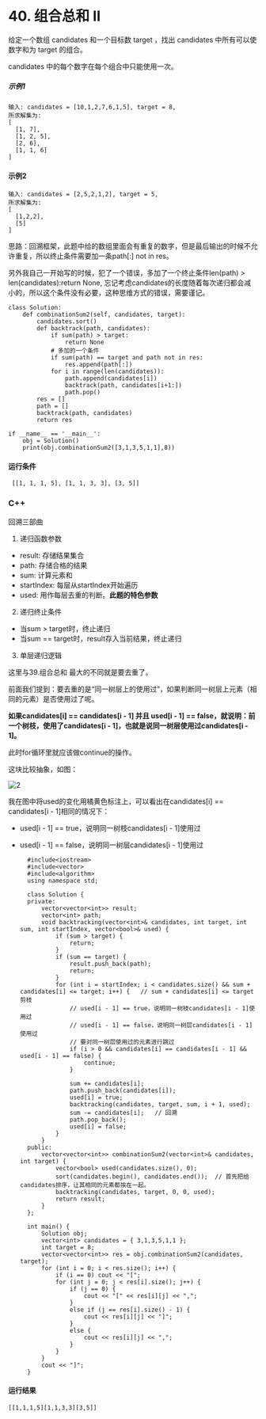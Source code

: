 # 40. 组合总和 II
给定一个数组 candidates 和一个目标数 target ，找出 candidates 中所有可以使数字和为 target 的组合。

candidates 中的每个数字在每个组合中只能使用一次。

##### 示例1
    输入: candidates = [10,1,2,7,6,1,5], target = 8,
    所求解集为:
    [
      [1, 7],
      [1, 2, 5],
      [2, 6],
      [1, 1, 6]
    ]
 
#### 示例2
    输入: candidates = [2,5,2,1,2], target = 5,
    所求解集为:
    [
      [1,2,2],
      [5]
    ]

思路：回溯框架，此题中给的数组里面会有重复的数字，但是最后输出的时候不允许重复，所以终止条件需要加一条path[:] not in res。

另外我自己一开始写的时候，犯了一个错误，多加了一个终止条件len(path) > len(candidates):return None, 忘记考虑candidates的长度随着每次递归都会减小的，所以这个条件没有必要，这种思维方式的错误，需要谨记。

    class Solution:
        def combinationSum2(self, candidates, target):
            candidates.sort()
            def backtrack(path, candidates):
                if sum(path) > target:
                    return None
                # 多加的一个条件
                if sum(path) == target and path not in res:
                    res.append(path[:])
                for i in range(len(candidates)):
                    path.append(candidates[i])
                    backtrack(path, candidates[i+1:])
                    path.pop()
            res = []
            path = []
            backtrack(path, candidates)
            return res

    if __name__ == '__main__':
        obj = Solution()
        print(obj.combinationSum2([3,1,3,5,1,1],8))
 
 #### 运行条件
     [[1, 1, 1, 5], [1, 1, 3, 3], [3, 5]]

### C++

回溯三部曲

1. 递归函数参数
* result: 存储结果集合
* path: 存储合格的结果
* sum: 计算元素和
* startIndex: 每层从startIndex开始遍历
* used: 用作每层去重的判断。**此题的特色参数**

2. 递归终止条件
* 当sum > target时，终止递归
* 当sum == target时，result存入当前结果，终止递归

3. 单层递归逻辑

这里与39.组合总和 最大的不同就是要去重了。

前面我们提到：要去重的是“同一树层上的使用过”，如果判断同一树层上元素（相同的元素）是否使用过了呢。

**如果candidates[i] == candidates[i - 1] 并且 used[i - 1] == false，就说明：前一个树枝，使用了candidates[i - 1]，也就是说同一树层使用过candidates[i - 1]。**

此时for循环里就应该做continue的操作。

这块比较抽象，如图：

![2](https://github.com/CamWu-cyber/leetcode/blob/master/%E5%9B%9E%E6%BA%AF%E6%B3%95/2.png)

我在图中将used的变化用橘黄色标注上，可以看出在candidates[i] == candidates[i - 1]相同的情况下：
* used[i - 1] == true，说明同一树枝candidates[i - 1]使用过
* used[i - 1] == false，说明同一树层candidates[i - 1]使用过

        #include<iostream>
        #include<vector>
        #include<algorithm>
        using namespace std;

        class Solution {
        private:
            vector<vector<int>> result;
            vector<int> path;
            void backtracking(vector<int>& candidates, int target, int sum, int startIndex, vector<bool>& used) {
                if (sum > target) {
                    return;
                }
                if (sum == target) {
                    result.push_back(path);
                    return;
                }
                for (int i = startIndex; i < candidates.size() && sum + candidates[i] <= target; i++) {   // sum + candidates[i] <= target 剪枝
                    // used[i - 1] == true，说明同一树枝candidates[i - 1]使用过
                    // used[i - 1] == false，说明同一树层candidates[i - 1]使用过
                    // 要对同一树层使用过的元素进行跳过
                    if (i > 0 && candidates[i] == candidates[i - 1] && used[i - 1] == false) {
                        continue;
                    }

                    sum += candidates[i];
                    path.push_back(candidates[i]);
                    used[i] = true;
                    backtracking(candidates, target, sum, i + 1, used);
                    sum -= candidates[i];   // 回溯
                    path.pop_back();
                    used[i] = false;
                }
            }
        public:
            vector<vector<int>> combinationSum2(vector<int>& candidates, int target) {
                vector<bool> used(candidates.size(), 0);
                sort(candidates.begin(), candidates.end());  // 首先把给candidates排序，让其相同的元素都挨在一起。
                backtracking(candidates, target, 0, 0, used);
                return result;
            }
        };

        int main() {
            Solution obj;
            vector<int> candidates = { 3,1,3,5,1,1 };
            int target = 8;
            vector<vector<int>> res = obj.combinationSum2(candidates, target);
            for (int i = 0; i < res.size(); i++) {
                if (i == 0) cout << "[";
                for (int j = 0; j < res[i].size(); j++) {
                    if (j == 0) {
                        cout << "[" << res[i][j] << ",";
                    }
                    else if (j == res[i].size() - 1) {
                        cout << res[i][j] << "]";
                    }
                    else {
                        cout << res[i][j] << ",";
                    }
                }
            }
            cout << "]";
        }
    
#### 运行结果
    [[1,1,1,5][1,1,3,3][3,5]]
